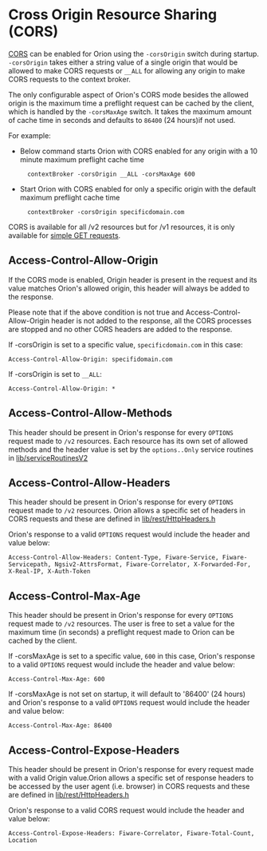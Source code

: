 # Cross Origin Resource Sharing (CORS)

[CORS](https://developer.mozilla.org/en-US/docs/Web/HTTP/CORS) can be enabled
for Orion using the `-corsOrigin` switch during startup. `-corsOrigin` takes either
a string value of a single origin that would be allowed to make CORS requests or
 `__ALL` for allowing any origin to make CORS requests to the context broker.

The only configurable aspect of Orion's CORS mode besides the allowed origin is
the maximum time a preflight request can be cached by the client, which is
handled by the `-corsMaxAge` switch. It takes the maximum amount of cache time in
seconds and defaults to `86400` (24 hours)if not used.

For example:

- Below command starts Orion with CORS enabled for any origin with a 10 minute
maximum preflight cache time

        contextBroker -corsOrigin __ALL -corsMaxAge 600

- Start Orion with CORS enabled for only a specific origin with the default
maximum preflight cache time

        contextBroker -corsOrigin specificdomain.com

CORS is available for all /v2 resources but for /v1 resources, it is only
available for [simple GET requests](https://developer.mozilla.org/en-US/docs/Web/HTTP/CORS#Simple_requests).

## Access-Control-Allow-Origin

If the CORS mode is enabled, Origin header is present in the request and its
value matches Orion's allowed origin, this header will always be added to the
response.

Please note that if the above condition is not true and
Access-Control-Allow-Origin header is not added to the response, all the CORS
processes are stopped and no other CORS headers are added to the response.

If -corsOrigin is set to a specific value, `specificdomain.com` in this case:

    Access-Control-Allow-Origin: specifidomain.com

If -corsOrigin is set to `__ALL`:

    Access-Control-Allow-Origin: *


## Access-Control-Allow-Methods

This header should be present in Orion's response for every `OPTIONS` request
made to `/v2` resources. Each resource has its own set of allowed methods and
the header value is set by the `options..Only` service routines in
[lib/serviceRoutinesV2](https://github.com/telefonicaid/fiware-orion/tree/master/src/lib/serviceRoutinesV2)

## Access-Control-Allow-Headers

This header should be present in Orion's response for every `OPTIONS` request
made to `/v2` resources. Orion allows a specific set of headers in CORS requests
and these are defined in [lib/rest/HttpHeaders.h](https://github.com/telefonicaid/fiware-orion/blob/master/src/lib/rest/HttpHeaders.h)

Orion's response to a valid `OPTIONS` request would include the header and value
below:

    Access-Control-Allow-Headers: Content-Type, Fiware-Service, Fiware-Servicepath, Ngsiv2-AttrsFormat, Fiware-Correlator, X-Forwarded-For, X-Real-IP, X-Auth-Token

## Access-Control-Max-Age

This header should be present in Orion's response for every `OPTIONS` request
made to `/v2` resources. The user is free to set a value for the maximum time
(in seconds) a preflight request made to Orion can be cached by the client.

If -corsMaxAge is set to a specific value, `600` in this case, Orion's response
to a valid `OPTIONS` request would include the header and value below:

    Access-Control-Max-Age: 600

If -corsMaxAge is not set on startup, it will default to '86400' (24 hours) and
Orion's response to a valid `OPTIONS` request would include the header and value
below:

    Access-Control-Max-Age: 86400

## Access-Control-Expose-Headers

This header should be present in Orion's response for every request made with a
valid Origin value.Orion allows a specific set of response headers to be
accessed by the user agent (i.e. browser) in CORS requests and these are defined
in [lib/rest/HttpHeaders.h](https://github.com/telefonicaid/fiware-orion/blob/master/src/lib/rest/HttpHeaders.h)

Orion's response to a valid CORS request would include the header and value
below:

    Access-Control-Expose-Headers: Fiware-Correlator, Fiware-Total-Count, Location

